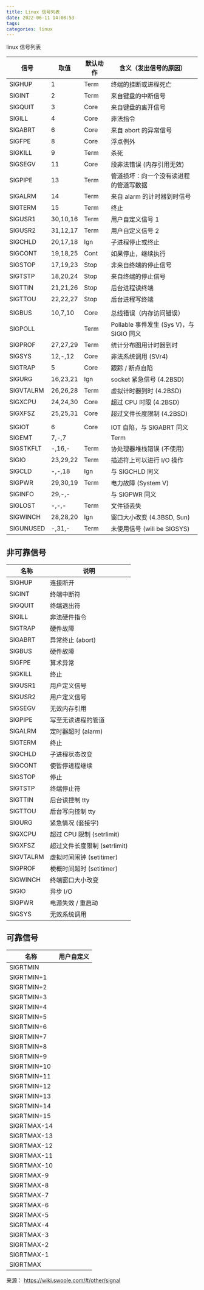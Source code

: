 ```yaml
---
title: Linux 信号列表
date: 2022-06-11 14:08:53
tags:
categories: linux
---
```


linux 信号列表

<!-- more -->

| 信号      | 取值     | 默认动作 | 含义（发出信号的原因）                   |
| --------- | -------- | -------- | ---------------------------------------- |
| SIGHUP    | 1        | Term     | 终端的挂断或进程死亡                     |
| SIGINT    | 2        | Term     | 来自键盘的中断信号                       |
| SIGQUIT   | 3        | Core     | 来自键盘的离开信号                       |
| SIGILL    | 4        | Core     | 非法指令                                 |
| SIGABRT   | 6        | Core     | 来自 abort 的异常信号                    |
| SIGFPE    | 8        | Core     | 浮点例外                                 |
| SIGKILL   | 9        | Term     | 杀死                                     |
| SIGSEGV   | 11       | Core     | 段非法错误 (内存引用无效)                |
| SIGPIPE   | 13       | Term     | 管道损坏：向一个没有读进程的管道写数据   |
| SIGALRM   | 14       | Term     | 来自 alarm 的计时器到时信号              |
| SIGTERM   | 15       | Term     | 终止                                     |
| SIGUSR1   | 30,10,16 | Term     | 用户自定义信号 1                         |
| SIGUSR2   | 31,12,17 | Term     | 用户自定义信号 2                         |
| SIGCHLD   | 20,17,18 | Ign      | 子进程停止或终止                         |
| SIGCONT   | 19,18,25 | Cont     | 如果停止，继续执行                       |
| SIGSTOP   | 17,19,23 | Stop     | 非来自终端的停止信号                     |
| SIGTSTP   | 18,20,24 | Stop     | 来自终端的停止信号                       |
| SIGTTIN   | 21,21,26 | Stop     | 后台进程读终端                           |
| SIGTTOU   | 22,22,27 | Stop     | 后台进程写终端                           |
|           |          |          |                                          |
| SIGBUS    | 10,7,10  | Core     | 总线错误（内存访问错误）                 |
| SIGPOLL   |          | Term     | Pollable 事件发生 (Sys V)，与 SIGIO 同义 |
| SIGPROF   | 27,27,29 | Term     | 统计分布图用计时器到时                   |
| SIGSYS    | 12,-,12  | Core     | 非法系统调用 (SVr4)                      |
| SIGTRAP   | 5        | Core     | 跟踪 / 断点自陷                          |
| SIGURG    | 16,23,21 | Ign      | socket 紧急信号 (4.2BSD)                 |
| SIGVTALRM | 26,26,28 | Term     | 虚拟计时器到时 (4.2BSD)                  |
| SIGXCPU   | 24,24,30 | Core     | 超过 CPU 时限 (4.2BSD)                   |
| SIGXFSZ   | 25,25,31 | Core     | 超过文件长度限制 (4.2BSD)                |
|           |          |          |                                          |
| SIGIOT    | 6        | Core     | IOT 自陷，与 SIGABRT 同义                |
| SIGEMT    | 7,-,7    |          | Term                                     |
| SIGSTKFLT | -,16,-   | Term     | 协处理器堆栈错误 (不使用)                |
| SIGIO     | 23,29,22 | Term     | 描述符上可以进行 I/O 操作                |
| SIGCLD    | -,-,18   | Ign      | 与 SIGCHLD 同义                          |
| SIGPWR    | 29,30,19 | Term     | 电力故障 (System V)                      |
| SIGINFO   | 29,-,-   |          | 与 SIGPWR 同义                           |
| SIGLOST   | -,-,-    | Term     | 文件锁丢失                               |
| SIGWINCH  | 28,28,20 | Ign      | 窗口大小改变 (4.3BSD, Sun)               |
| SIGUNUSED | -,31,-   | Term     | 未使用信号 (will be SIGSYS)              |

## 非可靠信号

| 名称      | 说明                         |
| --------- | ---------------------------- |
| SIGHUP    | 连接断开                     |
| SIGINT    | 终端中断符                   |
| SIGQUIT   | 终端退出符                   |
| SIGILL    | 非法硬件指令                 |
| SIGTRAP   | 硬件故障                     |
| SIGABRT   | 异常终止 (abort)             |
| SIGBUS    | 硬件故障                     |
| SIGFPE    | 算术异常                     |
| SIGKILL   | 终止                         |
| SIGUSR1   | 用户定义信号                 |
| SIGUSR2   | 用户定义信号                 |
| SIGSEGV   | 无效内存引用                 |
| SIGPIPE   | 写至无读进程的管道           |
| SIGALRM   | 定时器超时 (alarm)           |
| SIGTERM   | 终止                         |
| SIGCHLD   | 子进程状态改变               |
| SIGCONT   | 使暂停进程继续               |
| SIGSTOP   | 停止                         |
| SIGTSTP   | 终端停止符                   |
| SIGTTIN   | 后台读控制 tty               |
| SIGTTOU   | 后台写向控制 tty             |
| SIGURG    | 紧急情况 (套接字)            |
| SIGXCPU   | 超过 CPU 限制 (setrlimit)    |
| SIGXFSZ   | 超过文件长度限制 (setrlimit) |
| SIGVTALRM | 虚拟时间闹钟 (setitimer)     |
| SIGPROF   | 梗概时间超时 (setitimer)     |
| SIGWINCH  | 终端窗口大小改变             |
| SIGIO     | 异步 I/O                     |
| SIGPWR    | 电源失效 / 重启动            |
| SIGSYS    | 无效系统调用                 |

## 可靠信号

| 名称        | 用户自定义 |
| ----------- | ---------- |
| SIGRTMIN    |            |
| SIGRTMIN+1  |            |
| SIGRTMIN+2  |            |
| SIGRTMIN+3  |            |
| SIGRTMIN+4  |            |
| SIGRTMIN+5  |            |
| SIGRTMIN+6  |            |
| SIGRTMIN+7  |            |
| SIGRTMIN+8  |            |
| SIGRTMIN+9  |            |
| SIGRTMIN+10 |            |
| SIGRTMIN+11 |            |
| SIGRTMIN+12 |            |
| SIGRTMIN+13 |            |
| SIGRTMIN+14 |            |
| SIGRTMIN+15 |            |
| SIGRTMAX-14 |            |
| SIGRTMAX-13 |            |
| SIGRTMAX-12 |            |
| SIGRTMAX-11 |            |
| SIGRTMAX-10 |            |
| SIGRTMAX-9  |            |
| SIGRTMAX-8  |            |
| SIGRTMAX-7  |            |
| SIGRTMAX-6  |            |
| SIGRTMAX-5  |            |
| SIGRTMAX-4  |            |
| SIGRTMAX-3  |            |
| SIGRTMAX-2  |            |
| SIGRTMAX-1  |            |
| SIGRTMAX    |            |


来源： https://wiki.swoole.com/#/other/signal